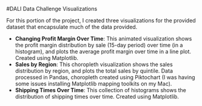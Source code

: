 #DALI Data Challenge Visualizations

For this portion of the project, I created three visualizations for the provided dataset that encapsulate much of the data provided.

- **Changing Profit Margin Over Time**: This animated visualization shows the profit margin distribution by sale (15-day period) over time (in a histogram), and plots the average profit margin over time in a line plot. Created using Matplotlib. 
- **Sales by Region**: This choropleth visualization shows the sales distribution by region, and plots the total sales by quintile. Data processed in Pandas, choropleth created using Piktochart (I was having some issues installing Matplotlib mapping toolkits on my Mac).
- **Shipping Times Over Time**: This collection of histograms shows the distribution of shipping times over time. Created using Matplotlib.